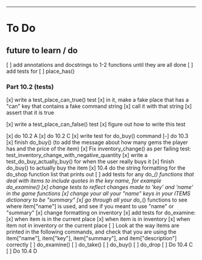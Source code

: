 ****
# To Do

## future to learn / do

[ ] add annotations and docstrings to 1-2 functions until they are all done
[ ] add tests for
    [ ] place_has()

### Part 10.2 (tests)

[x] write a test_place_can_true() test
[x] in it, make a fake place that has a "can" key that contains a fake command string
[x] call it with that string
[x] assert that it is true

[x] write a test_place_can_false() test
[x] figure out how to write this test

[x] do 10.2 A
[x] do 10.2 C
[x] write test for do_buy() command
[-] do 10.3
[x] finish do_buy() (to add the message about how many gems the player has and
    the price of the item)
[x] Fix inventory_change() as per failing test: test_inventory_change_with_negative_quantity
[x] write a test_do_buy_actually_buy() for when the user really buys it
[x] finish do_buy() to actually buy the item
[x] 10.4 do the string formatting for the do_shop function list that prints out
[ ] add tests for any do_*() functions that deal with items to include quotes in
    the key name, for example do_examine()
[x] change tests to reflect changes made to 'key' and 'name' in the game functions
[x] change your all your "name" keys in your ITEMS dictionary to be "summary"
[x] go through all your do_*() functions to see where item["name"] is used, and see if you meant to use "name" or "summary"
[x] change formatting on inventory
[x] add tests for do_examine:
    [x] when item is in the current place
    [x] when item is in inventory
    [x] when item not in inventory or the current place
[ ] Look at the way items are printed in the following commands, and check that
    you are using the item["name"], item["key"], item["summary"], and
    item["description"] correctly
    [ ] do_examine()
    [ ] do_take()
    [ ] do_buy()
    [ ] do_drop
[ ] Do 10.4 C
[ ] Do 10.4 D
